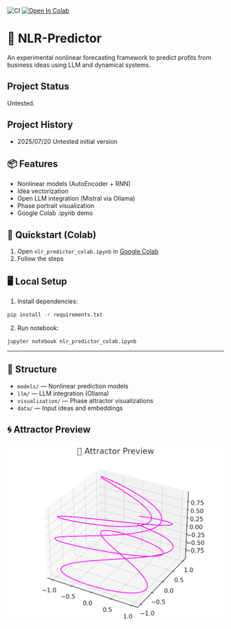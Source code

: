 
![CI](https://img.shields.io/github/actions/workflow/status//happyeternitycompanydotcom/experiments-nlr-predictor/test.yml?label=CI&logo=github)
[![Open In Colab](https://colab.research.google.com/assets/colab-badge.svg)](https://colab.research.google.com/github/happyeternitycompanydotcom/experiments-nlr-predictor/blob/main/nlr_predictor_colab.ipynb)

# 🧠 NLR-Predictor

An experimental nonlinear forecasting framework to predict profits from business ideas using LLM and dynamical systems.

## Project Status

Untested.

## Project History

 * 2025/07/20 Untested initial version 

## 📦 Features

- Nonlinear models (AutoEncoder + RNN)
- Idea vectorization
- Open LLM integration (Mistral via Ollama)
- Phase portrait visualization
- Google Colab .ipynb demo

## 🚀 Quickstart (Colab)

1. Open `nlr_predictor_colab.ipynb` in [Google Colab](https://colab.research.google.com/)
2. Follow the steps

## 🖥 Local Setup

1. Install dependencies:
```bash
pip install -r requirements.txt
```

2. Run notebook:
```bash
jupyter notebook nlr_predictor_colab.ipynb
```

---

## 📁 Structure

- `models/` — Nonlinear prediction models
- `llm/` — LLM integration (Ollama)
- `visualization/` — Phase attractor visualizations
- `data/` — Input ideas and embeddings


## 🌀 Attractor Preview

![Attractor](visualization/attractor_preview.png)
